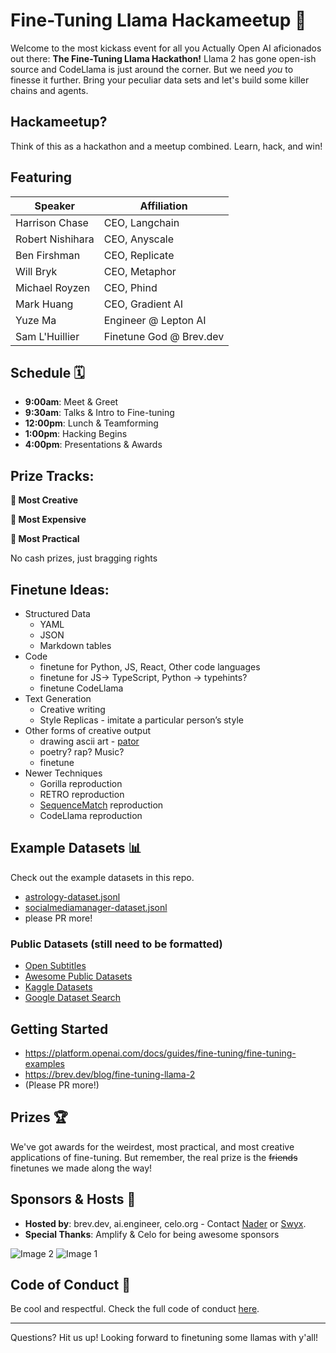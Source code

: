 # Fine-Tuning Llama Hackameetup 🦙

Welcome to the most kickass event for all you Actually Open AI aficionados out there: **The Fine-Tuning Llama Hackathon!** Llama 2 has gone open-ish source and CodeLlama is just around the corner. But we need _you_ to finesse it further. Bring your peculiar data sets and let's build some killer chains and agents.

## Hackameetup?

Think of this as a hackathon and a meetup combined. Learn, hack, and win!

## Featuring

| Speaker          | Affiliation             |
| ---------------- | ----------------------- |
| Harrison Chase   | CEO, Langchain          |
| Robert Nishihara | CEO, Anyscale           |
| Ben Firshman     | CEO, Replicate          |
| Will Bryk        | CEO, Metaphor           |
| Michael Royzen   | CEO, Phind              |
| Mark Huang       | CEO, Gradient AI        |
| Yuze Ma          | Engineer @ Lepton AI    |
| Sam L'Huillier   | Finetune God @ Brev.dev |

## Schedule 🗓

- **9:00am**: Meet & Greet
- **9:30am**: Talks & Intro to Fine-tuning
- **12:00pm**: Lunch & Teamforming
- **1:00pm**: Hacking Begins
- **4:00pm**: Presentations & Awards

## Prize Tracks:

**🎨 Most Creative**

**💸 Most Expensive**

**🤝 Most Practical**

No cash prizes, just bragging rights

## Finetune Ideas:

- Structured Data
    - YAML
    - JSON
    - Markdown tables
- Code
    - finetune for Python, JS, React, Other code languages
    - finetune for JS→ TypeScript, Python → typehints?
    - finetune CodeLlama
- Text Generation
    - Creative writing
    - Style Replicas - imitate a particular person’s style
- Other forms of creative output
    - drawing ascii art - [pator](https://patorjk.com/software/taag/#p=display&f=Cosmike&t=Hi%20SWYX)
    - poetry? rap? Music?
    - finetune
- Newer Techniques
    - Gorilla reproduction
    - RETRO reproduction
    - [SequenceMatch](https://news.ycombinator.com/item?id=36425375) reproduction
    - CodeLlama reproduction

## Example Datasets 📊

Check out the example datasets in this repo.

- [astrology-dataset.jsonl](astrology-dataset.jsonl)
- [socialmediamanager-dataset.jsonl](socialmediamanager-dataset.jsonl)
- please PR more!

### Public Datasets (still need to be formatted)
- [Open Subtitles](https://www.opensubtitles.com/en)
- [Awesome Public Datasets](https://github.com/awesomedata/awesome-public-datasets)
- [Kaggle Datasets](https://www.kaggle.com/datasets)
- [Google Dataset Search](https://datasetsearch.research.google.com/)

## Getting Started

- https://platform.openai.com/docs/guides/fine-tuning/fine-tuning-examples
- https://brev.dev/blog/fine-tuning-llama-2
- (Please PR more!)

## Prizes 🏆

We've got awards for the weirdest, most practical, and most creative applications of fine-tuning. But remember, the real prize is the ~~friends~~ finetunes we made along the way!

## Sponsors & Hosts 🤝

- **Hosted by**: brev.dev, ai.engineer, celo.org - Contact [Nader](https://x.com/naderlikeladder) or [Swyx](https://x.com/swyx).
- **Special Thanks**: Amplify & Celo for being awesome sponsors

![Image 2](assets/samplify.png)
![Image 1](assets/celo.png)

## Code of Conduct 📜

Be cool and respectful. Check the full code of conduct [here](https://celoecosystem.com/sf-office/events).

---

Questions? Hit us up! Looking forward to finetuning some llamas with y'all!
